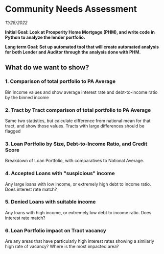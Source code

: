# Community Needs Assessment
*11/28/2022*


**Initial Goal: Look at Prosperity Home Mortgage (PHM), and write code in Python to analyze the lender portfolio.**



**Long term Goal: Set up automated tool that will create automated analysis for both Lender and Auditor through the analysis done with PHM.**

## What do we want to show?

### 1. Comparison of total portfolio to PA Average

Bin income values and show average interest rate and debt-to-income ratio by the binned income

### 2. Tract by Tract comparison of total portfolio to PA Average

Same two statistics, but calculate difference from national mean for that tract, and show those values. Tracts with large differences should be flagged

### 3. Loan Portfolio by Size, Debt-to-Income Ratio, and Credit Score

Breakdown of Loan Portfolio, with comparatives to National Average.

### 4. Accepted Loans with "suspicious" income

Any large loans with low income, or extremely high debt to income ratio. Does interest rate match?

### 5. Denied Loans with suitable income

Any loans with high income, or extremely low debt to income ratio. Does interest rate match?

### 6. Loan Portfolio impact on Tract vacancy

Are any areas that have particularly high interest rates showing a similarly high rate of vacancy? Where is the most impacted area?